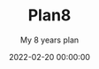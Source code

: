 ---
title: 'Plan8'
subtitle: 'My 8 years plan'
date: 2022-02-20 00:00:00
description: Follow my 100 months to financial freedom
featured_image: '/images/blog/cover.jpg'
external_url: https://www.amazon.fr/gp/product/B095J6W89L
---